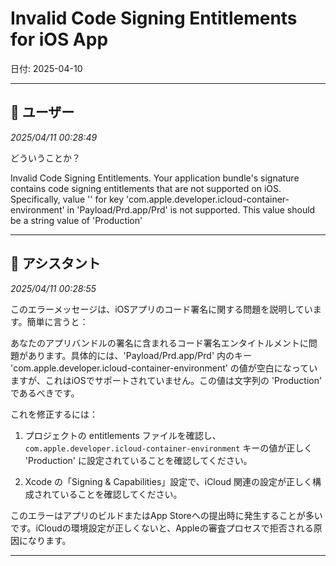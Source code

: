 # Invalid Code Signing Entitlements for iOS App

日付: 2025-04-10

---

## 👤 ユーザー
*2025/04/11 00:28:49*

どういうことか？

Invalid Code Signing Entitlements. Your application bundle's signature contains code signing entitlements that are not supported on iOS. Specifically, value '' for key 'com.apple.developer.icloud-container-environment' in 'Payload/Prd.app/Prd' is not supported. This value should be a string value of 'Production'

---

## 🤖 アシスタント
*2025/04/11 00:28:55*

このエラーメッセージは、iOSアプリのコード署名に関する問題を説明しています。簡単に言うと：

あなたのアプリバンドルの署名に含まれるコード署名エンタイトルメントに問題があります。具体的には、'Payload/Prd.app/Prd' 内のキー 'com.apple.developer.icloud-container-environment' の値が空白になっていますが、これはiOSでサポートされていません。この値は文字列の 'Production' であるべきです。

これを修正するには：

1. プロジェクトの entitlements ファイルを確認し、`com.apple.developer.icloud-container-environment` キーの値が正しく 'Production' に設定されていることを確認してください。

2. Xcode の「Signing & Capabilities」設定で、iCloud 関連の設定が正しく構成されていることを確認してください。

このエラーはアプリのビルドまたはApp Storeへの提出時に発生することが多いです。iCloudの環境設定が正しくないと、Appleの審査プロセスで拒否される原因になります。

---
